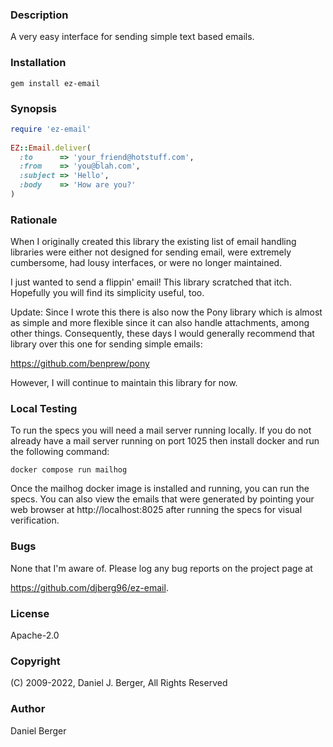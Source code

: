 ### Description
A very easy interface for sending simple text based emails.

### Installation
`gem install ez-email`

### Synopsis
```ruby
require 'ez-email'
   
EZ::Email.deliver(
  :to      => 'your_friend@hotstuff.com',
  :from    => 'you@blah.com',
  :subject => 'Hello',
  :body    => 'How are you?'
)
```
   
### Rationale

When I originally created this library the existing list of email handling
libraries were either not designed for sending email, were extremely cumbersome,
had lousy interfaces, or were no longer maintained.
   
I just wanted to send a flippin' email! This library scratched that itch.
Hopefully you will find its simplicity useful, too.

Update: Since I wrote this there is also now the Pony library which is almost
as simple and more flexible since it can also handle attachments, among other
things. Consequently, these days I would generally recommend that library over
this one for sending simple emails:

https://github.com/benprew/pony

However, I will continue to maintain this library for now.

### Local Testing
To run the specs you will need a mail server running locally. If you do not
already have a mail server running on port 1025 then install docker and run
the following command:

`docker compose run mailhog`

Once the mailhog docker image is installed and running, you can run the specs.
You can also view the emails that were generated by pointing your web browser
at http://localhost:8025 after running the specs for visual verification.

### Bugs

None that I'm aware of. Please log any bug reports on the project page at

https://github.com/djberg96/ez-email.

### License

Apache-2.0

### Copyright

(C) 2009-2022, Daniel J. Berger, All Rights Reserved
   
### Author

Daniel Berger
